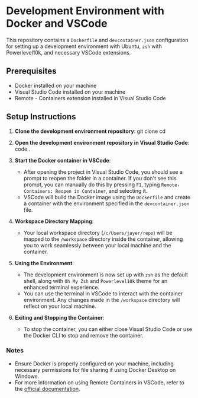 # Development Environment with Docker and VSCode

This repository contains a `Dockerfile` and `devcontainer.json` configuration for setting up a development environment with Ubuntu, `zsh` with Powerlevel10k, and necessary VSCode extensions.

## Prerequisites

- Docker installed on your machine
- Visual Studio Code installed on your machine
- Remote - Containers extension installed in Visual Studio Code

## Setup Instructions

1. **Clone the development environment repository**:
   git clone <dev-environment-repo-url>
   cd <dev-environment-repo-directory>

2. **Open the development environment repository in Visual Studio Code**:
   code .

3. **Start the Docker container in VSCode**:
   - After opening the project in Visual Studio Code, you should see a prompt to reopen the folder in a container. If you don't see this prompt, you can manually do this by pressing `F1`, typing `Remote-Containers: Reopen in Container`, and selecting it.
   - VSCode will build the Docker image using the `Dockerfile` and create a container with the environment specified in the `devcontainer.json` file.

4. **Workspace Directory Mapping**:
   - Your local workspace directory (`/c/Users/jayer/repo`) will be mapped to the `/workspace` directory inside the container, allowing you to work seamlessly between your local machine and the container.

5. **Using the Environment**:
   - The development environment is now set up with `zsh` as the default shell, along with `Oh My Zsh` and `Powerlevel10k` theme for an enhanced terminal experience.
   - You can use the terminal in VSCode to interact with the container environment. Any changes made in the `/workspace` directory will reflect on your local machine.

6. **Exiting and Stopping the Container**:
   - To stop the container, you can either close Visual Studio Code or use the Docker CLI to stop and remove the container.

### Notes

- Ensure Docker is properly configured on your machine, including necessary permissions for file sharing if using Docker Desktop on Windows.
- For more information on using Remote Containers in VSCode, refer to the [official documentation](https://code.visualstudio.com/docs/remote/containers).
